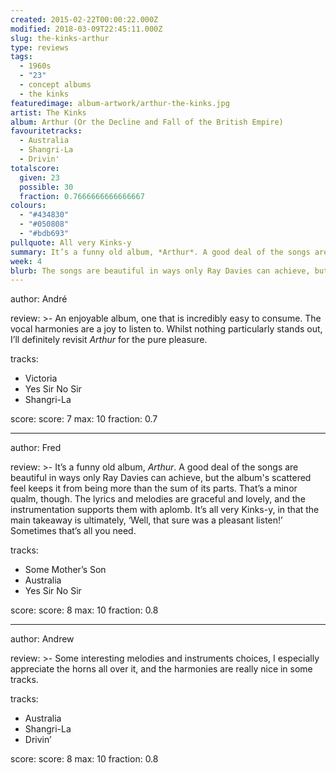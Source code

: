 ```yaml
---
created: 2015-02-22T00:00:22.000Z
modified: 2018-03-09T22:45:11.000Z
slug: the-kinks-arthur
type: reviews
tags:
  - 1960s
  - "23"
  - concept albums
  - the kinks
featuredimage: album-artwork/arthur-the-kinks.jpg
artist: The Kinks
album: Arthur (Or the Decline and Fall of the British Empire)
favouritetracks:
  - Australia
  - Shangri-La
  - Drivin'
totalscore:
  given: 23
  possible: 30
  fraction: 0.7666666666666667
colours:
  - "#434830"
  - "#050808"
  - "#bdb693"
pullquote: All very Kinks-y
summary: It’s a funny old album, *Arthur*. A good deal of the songs are beautiful in ways only Ray Davies can achieve, but the album's scattered feel keeps it from being more than the sum of its parts.
week: 4
blurb: The songs are beautiful in ways only Ray Davies can achieve, but the album's scattered feel keeps it from being more than the sum of its parts.
---
```

author: André

review: >-
  An enjoyable album, one that is incredibly easy to consume. The vocal harmonies are a joy to listen to. Whilst nothing particularly stands out, I’ll definitely revisit *Arthur* for the pure pleasure.

tracks:
  - Victoria
  - ­Yes Sir No Sir
  - ­Shangri-La

score:
  score: 7
  max: 10
  fraction: 0.7

---
author: Fred

review: >-
  It’s a funny old album, *Arthur*. A good deal of the songs are beautiful in ways only Ray Davies can achieve, but the album's scattered feel keeps it from being more than the sum of its parts. That’s a minor qualm, though. The lyrics and melodies are graceful and lovely, and the instrumentation supports them with aplomb. It’s all very Kinks-y, in that the main takeaway is ultimately, ‘Well, that sure was a pleasant listen!’ Sometimes that’s all you need.

tracks:
  - Some Mother’s Son
  - ­Australia
  - ­Yes Sir No Sir

score:
  score: 8
  max: 10
  fraction: 0.8

---
author: Andrew

review: >-
  Some interesting melodies and instruments choices, I especially appreciate the horns all over it, and the harmonies are really nice in some tracks.

tracks:
  - Australia
  - ­Shangri-La
  - ­Drivin’

score:
  score: 8
  max: 10
  fraction: 0.8